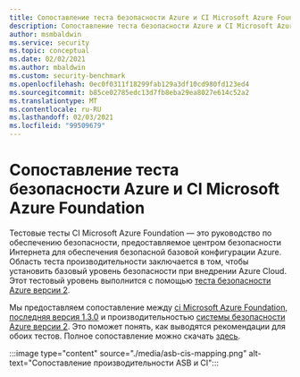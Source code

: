 ```yaml
---
title: Сопоставление теста безопасности Azure и CI Microsoft Azure Foundation
description: Сопоставление теста безопасности Azure и CI Microsoft Azure Foundation
author: msmbaldwin
ms.service: security
ms.topic: conceptual
ms.date: 02/02/2021
ms.author: mbaldwin
ms.custom: security-benchmark
ms.openlocfilehash: 0ec0f0311f18299fab129a3df10cd980fd123ed4
ms.sourcegitcommit: b85ce02785edc13d7fb8eba29ea8027e614c52a2
ms.translationtype: MT
ms.contentlocale: ru-RU
ms.lasthandoff: 02/03/2021
ms.locfileid: "99509679"
---
```

# <a name="mapping-of-azure-security-benchmark-v2-and-cis-microsoft-azure-foundations-benchmark"></a>Сопоставление теста безопасности Azure и CI Microsoft Azure Foundation

Тестовые тесты CI Microsoft Azure Foundation — это руководство по обеспечению безопасности, предоставляемое центром безопасности Интернета для обеспечения безопасной базовой конфигурации Azure. Область теста производительности заключается в том, чтобы установить базовый уровень безопасности при внедрении Azure Cloud. Этот тестовый уровень выполнится с помощью [теста безопасности Azure версии 2](overview.md).

Мы предоставляем сопоставление между [ci Microsoft Azure Foundation, последняя версия 1.3.0](https://www.cisecurity.org/benchmark/azure/) и производительностью [системы безопасности Azure версии 2](overview.md). Это поможет понять, как выводятся рекомендации для обоих тестов. Полное сопоставление можно скачать [здесь](https://github.com/MicrosoftDocs/SecurityBenchmarks/blob/master/Azure%20Security%20Benchmark/2.0/asb_v2_to_cis_microsoft_azure_foundations_benchmark_v1.3.0.xlsx).

:::image type="content" source="./media/asb-cis-mapping.png" alt-text="Сопоставление производительности ASB и CI":::
